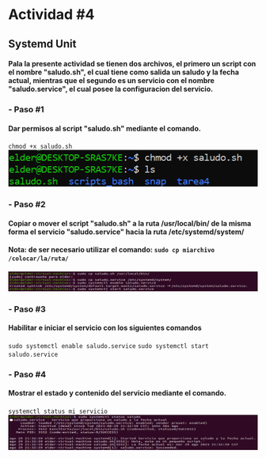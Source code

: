 # Actividad #4
## Systemd Unit
#### Pala la presente actividad se tienen dos archivos, el primero un script con el nombre "saludo.sh", el cual tiene como salida un saludo y la fecha actual, mientras que el segundo es un servicio con el nombre "saludo.service", el cual posee la configuracion del servicio.

### - Paso #1
#### Dar permisos al script "saludo.sh" mediante el comando.
`chmod +x saludo.sh`
![Estructura](Imagenes/2.PNG)

### - Paso #2
#### Copiar o mover el script "saludo.sh" a la ruta /usr/local/bin/ de la misma forma el servicio "saludo.service" hacia la ruta /etc/systemd/system/
#### Nota: de ser necesario utilizar el comando: `sudo cp miarchivo /colocar/la/ruta/`
 ![Estructura](Imagenes/4.PNG)

### - Paso #3
#### Habilitar e iniciar el servicio con los siguientes comandos
`sudo systemctl enable saludo.service`
`sudo systemctl start saludo.service`

### - Paso #4
#### Mostrar el estado y contenido del servicio mediante el comando.
`systemctl status mi_servicio`
![Estructura](Imagenes/3.PNG)